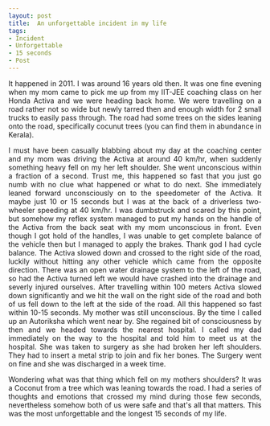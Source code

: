 ```yaml
---
layout: post
title:  An unforgettable incident in my life
tags:
- Incident
- Unforgettable
- 15 seconds
- Post
---
```


<p align="justify">It happened in 2011. I was around 16 years old then. It was one fine evening when my mom came to pick me up from my IIT-JEE coaching class on her Honda Activa and we were heading back home. We were travelling on a road rather not so wide but newly tarred then and enough width for 2 small trucks to easily pass through. The road had some trees on the sides leaning onto the road, specifically cocunut trees (you can find them in abundance in Kerala).</p>

<p align="justify">I must have been casually blabbing about my day at the coaching center and my mom was driving the Activa at around 40 km/hr, when suddenly something heavy fell on my her left shoulder. She went unconscious within a fraction of a second. Trust me, this happened so fast that you just go numb with no clue what happened or what to do next. She immediately leaned forward unconsciously on to the speedometer of the Activa. It maybe just 10 or 15 seconds but I was at the back of a driverless two-wheeler speeding at 40 km/hr. I was dumbstruck and scared by this point, but somehow my reflex system managed to put my hands on the handle of the Activa from the back seat with my mom unconscious in front. Even though I got hold of the handles, I was unable to get complete balance of the vehicle then but I managed to apply the brakes. Thank god I had cycle balance. The Activa slowed down and crossed to the right side of the road, luckily without hitting any other vehicle which came from the opposite direction. There was an open water drainage system to the left of the road, so had the Activa turned left we would have crashed into the drainage and severly injured ourselves.  After travelling within 100 meters Activa slowed down significantly and we hit the wall on the right side of the road and both of us fell down to the left at the side of the road. All this happened so fast within 10-15 seconds. My mother was still unconscious. By the time I called up an Autoriksha which went near by. She regained bit of consciousness by then and we headed towards the nearest hospital. I called my dad immediately on the way to the hospital and told him to meet us at the hospital. She was taken to surgery as she had broken her left shoulders. They had to insert a metal strip to join and fix her bones. The Surgery went on fine and she was discharged in a week time.</p>

<p align="justify">Wondering what was that thing which fell on my mothers shoulders? It was a Coconut from a tree which was leaning towards the road. I had a series of thoughts and emotions that crossed my mind during those few seconds, nevertheless somehow both of us were safe and that's all that matters. This was the most unforgettable and the longest 15 seconds of my life.</p>

